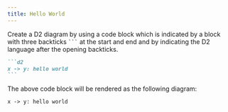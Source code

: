 ```yaml
---
title: Hello World
---
```


Create a D2 diagram by using a code block which is indicated by a block with three backticks <code>```</code> at the start and end and by indicating the D2 language after the opening backticks.

````md
```d2
x -> y: hello world
```
````

The above code block will be rendered as the following diagram:

```d2
x -> y: hello world
```
